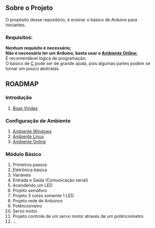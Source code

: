 
## Sobre o Projeto

O propósito desse repositório, é ensinar o básico de Arduino para iniciantes.

### Requisitos:  

**Nenhum requisito é necessário;**  
**Não é necessário ter um Arduino, basta usar o [Ambiente Online](/src/2-Ambiente/3-Ambiente-online.md);**  
É recomendável lógica de programação;  
O básico de [C](https://github.com/jpaulohe4rt/c4noobs) pode ser de grande ajuda, pois algumas partes podem se tornar um pouco abstratas.  


## ROADMAP

### Introdução

1. [Boas Vindas](/src/1-Introducao/1-Boas-vindas.md)

### Configuração de Ambiente

1. [Ambiente Windows](/src/2-Ambiente/1-Ambiente-windows.md)
2. [Ambiente Linux](/src/2-Ambiente/2-Ambiente-linux.md)
3. [Ambiente Online](/src/2-Ambiente/3-Ambiente-online.md)

### Módulo Básico

01. Primeiros passos
02. Eletrônica básica
03. Variáveis
04. Entrada e Saída (Comunicação serial)
05. Acendendo um LED
06. Projeto semáforo
07. Projeto 3 cores somente 1 LED
08. Projeto rede de Arduinos
09. Potênciometro
10. Servo motor
11. Projeto controle de um servo motor através de um potênciometro
12. ...
